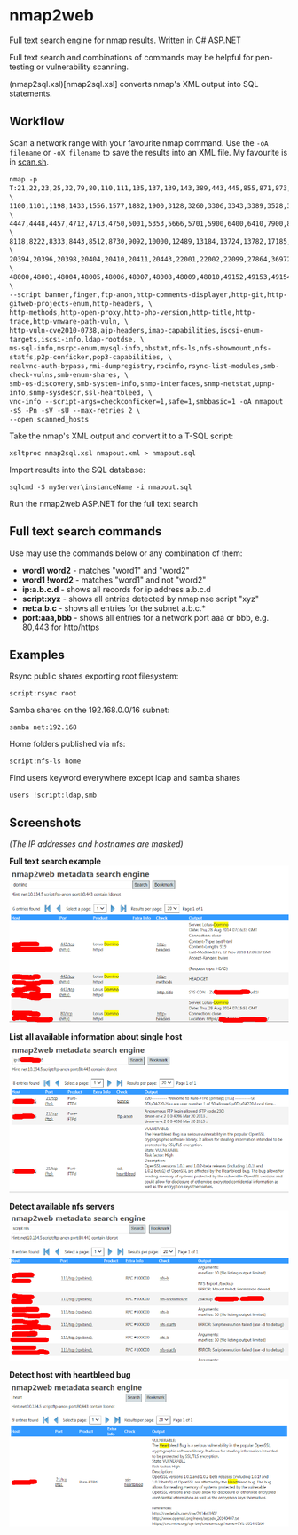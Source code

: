 # nmap2web
Full text search engine for nmap results. Written in C# ASP.NET

Full text search and combinations of commands may be helpful for pen-testing or vulnerability scanning. 

(nmap2sql.xsl)[nmap2sql.xsl] converts nmap's XML output into SQL statements.

## Workflow

Scan a network range with your favourite nmap command. Use the `-oA filename` or `-oX filename` to save the results into an XML file.
My favourite is in [scan.sh](scan.sh).
  
    nmap -p T:21,22,23,25,32,79,80,110,111,135,137,139,143,389,443,445,855,871,873,993,995,1090,1098,1099, \     
    1100,1101,1198,1433,1556,1577,1882,1900,3128,3260,3306,3343,3389,3528,3873,4095,4105,4444,4445,4446, \
    4447,4448,4457,4712,4713,4750,5001,5353,5666,5701,5900,6400,6410,7900,8000,8001,8005,8009,8080,8083, \
    8118,8222,8333,8443,8512,8730,9092,10000,12489,13184,13724,13782,17185,18080,20080,20389,20390,20391, \
    20394,20396,20398,20404,20410,20411,20443,22001,22002,22099,27864,36972,44441,44442,44443,44444,47001, \
    48000,48001,48004,48005,48006,48007,48008,48009,48010,49152,49153,49154,52752,U:161 \
    --script banner,finger,ftp-anon,http-comments-displayer,http-git,http-gitweb-projects-enum,http-headers, \
    http-methods,http-open-proxy,http-php-version,http-title,http-trace,http-vmware-path-vuln, \
    http-vuln-cve2010-0738,ajp-headers,imap-capabilities,iscsi-enum-targets,iscsi-info,ldap-rootdse, \
    ms-sql-info,msrpc-enum,mysql-info,nbstat,nfs-ls,nfs-showmount,nfs-statfs,p2p-conficker,pop3-capabilities, \
    realvnc-auth-bypass,rmi-dumpregistry,rpcinfo,rsync-list-modules,smb-check-vulns,smb-enum-shares, \
    smb-os-discovery,smb-system-info,snmp-interfaces,snmp-netstat,upnp-info,snmp-sysdescr,ssl-heartbleed, \
    vnc-info --script-args=checkconficker=1,safe=1,smbbasic=1 -oA nmapout -sS -Pn -sV -sU --max-retries 2 \
    --open scanned_hosts

Take the nmap's XML output and convert it to a T-SQL script:

    xsltproc nmap2sql.xsl nmapout.xml > nmapout.sql
  
Import results into the SQL database:

    sqlcmd -S myServer\instanceName -i nmapout.sql

Run the nmap2web ASP.NET for the full text search

## Full text search commands

Use may use the commands below or any combination of them:

- **word1 word2** - matches "word1" and "word2"
- **word1 !word2** - matches "word1" and not "word2"
- **ip:a.b.c.d** - shows all records for ip address a.b.c.d
- **script:xyz** - shows all entries detected by nmap nse script "xyz"
- **net:a.b.c** - shows all entries for the subnet a.b.c.\*
- **port:aaa,bbb** - shows all entries for a network port aaa or bbb, e.g. 80,443 for http/https

## Examples

Rsync public shares exporting root filesystem:

    script:rsync root

Samba shares on the 192.168.0.0/16 subnet:

    samba net:192.168
  
Home folders published via nfs:

    script:nfs-ls home

Find users keyword everywhere except ldap and samba shares

    users !script:ldap,smb


## Screenshots 

_(The IP addresses and hostnames are masked)_

__Full text search example__
![fulltext.png](images/screen_fulltext.png)

__List all available information about single host__
![ip.png](images/screen_ip.png)

__Detect available nfs servers__
![detectnfs.png](images/screen_detectnfs.png)

__Detect host with heartbleed bug__
![detectheartbleed.png](images/screen_detectheartbleed.png)

